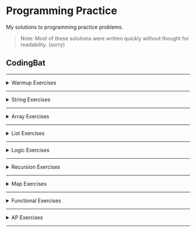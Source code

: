# Programming Practice

My solutions to programming practice problems.
> Note: Most of these solutions were written quickly without thought for readability. (sorry)

## CodingBat

***

<details>
<summary>Warmup Exercises</summary>

#### java

- [Warmup-1](https://github.com/liampuk/code-practice/tree/master/codingbat/java/warmup-1) - Simple warmup problems

- [Warmup-2](https://github.com/liampuk/code-practice/tree/master/codingbat/java/warmup-2) - Medium warmup (string/array loops)

#### python

- [Warmup-1](https://github.com/liampuk/code-practice/tree/master/codingbat/python/warmup-1) - Simple warmup problems (no loops)

- [Warmup-2](https://github.com/liampuk/code-practice/tree/master/codingbat/python/warmup-2) - Medium warmup (string/list loops)

</details>

***

<details>
<summary>String Exercises</summary>

#### java

- [String-1](https://github.com/liampuk/code-practice/tree/master/codingbat/java/string-1) - Basic string problems (no loops)

- [String-2](https://github.com/liampuk/code-practice/tree/master/codingbat/java/string-2) - Medium string problems (1 loop)

- [String-3](https://github.com/liampuk/code-practice/tree/master/codingbat/java/string-3) - Harder string problems (2 loops)

#### python

- [String-1](https://github.com/liampuk/code-practice/tree/master/codingbat/python/string-1) - Basic python string problems (no loops)

- [String-2](https://github.com/liampuk/code-practice/tree/master/codingbat/python/string-2) - Medium python string problems (1 loop)

</details>

***

<details>
<summary>Array Exercises</summary>

#### java

- [Array-1](https://github.com/liampuk/code-practice/tree/master/codingbat/java/array-1) - Basic array problems (no loops)

- [Array-2](https://github.com/liampuk/code-practice/tree/master/codingbat/java/array-2) - Medium array problems (1 loop)

- [Array-3](https://github.com/liampuk/code-practice/tree/master/codingbat/java/array-3) - Harder array problems (2 loops, complex logic)

</details>

***

<details>
<summary>List Exercises</summary>

#### python

- [List-1](https://github.com/liampuk/code-practice/tree/master/codingbat/python/list-1) - Basic python list problems (no loops)

- [List-2](https://github.com/liampuk/code-practice/tree/master/codingbat/python/list-2) - Medium python list problems (1 loop)

</details>

***

<details>
<summary>Logic Exercises</summary>

#### java

- [Logic-1](https://github.com/liampuk/code-practice/tree/master/codingbat/java/logic-1) - Basic boolean logic puzzles

- [Logic-2](https://github.com/liampuk/code-practice/tree/master/codingbat/java/logic-2) - Medium boolean logic puzzles

#### python

- [Logic-1](https://github.com/liampuk/code-practice/tree/master/codingbat/python/logic-1) - Basic boolean logic puzzles (if else and or not)

- [Logic-2](https://github.com/liampuk/code-practice/tree/master/codingbat/python/logic-2) - Medium boolean logic puzzles (if else and or not)

</details>

***

<details>
<summary>Recursion Exercises</summary>

#### java

- [Recursion-1](https://github.com/liampuk/code-practice/tree/master/codingbat/java/recursion-1) - Basic recursion problems

- [Recursion-2](https://github.com/liampuk/code-practice/tree/master/codingbat/java/recursion-2) - Harder recursion problems
</details>

***

<details>
<summary>Map Exercises</summary>

#### java

- [Map-1](https://github.com/liampuk/code-practice/tree/master/codingbat/java/map-1) - Basic Map get()/put() (no loops)

- [Map-2](https://github.com/liampuk/code-practice/tree/master/codingbat/java/map-2) - Maps with bulk data and loops
</details>

***

<details>
<summary>Functional Exercises</summary>

#### java

- [Functional-1](https://github.com/liampuk/code-practice/tree/master/codingbat/java/functional-1) - Functional mapping operations on lists with lambdas

- [Functional-2](https://github.com/liampuk/code-practice/tree/master/codingbat/java/functional-2) - Functional filtering and mapping operations on lists with lambdas
</details>

***

<details>
<summary>AP Exercises</summary>

#### java

- [AP-1](https://github.com/liampuk/code-practice/tree/master/codingbat/java/ap-1) - AP CS medium problems
</details>

***